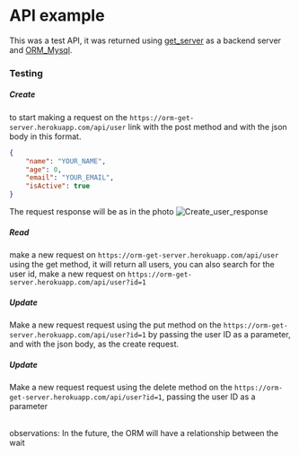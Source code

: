 # API example
This was a test API, it was returned using [get_server](https://pub.dev/packages/get_server) as a backend server and [ORM_Mysql](https://github.com/CpdnCristiano/orm_mysql).


### Testing

##### Create
to start making a request on the `https://orm-get-server.herokuapp.com/api/user` link with the post method and with the json body in this format.

```json
{	
    "name": "YOUR_NAME",
    "age": 0, 
    "email": "YOUR_EMAIL",
    "isActive": true
}
```
The request response will be as in the photo
![Create_user_response](https://user-images.githubusercontent.com/54460776/93423711-f5baee80-f88c-11ea-8a15-05905a62ea43.png)

##### Read
make a new request on `https://orm-get-server.herokuapp.com/api/user` using the get method, it will return all users, you can also search for the user id, make a new request on `https://orm-get-server.herokuapp.com/api/user?id=1`

##### Update
Make a new request request using the put method on the `https://orm-get-server.herokuapp.com/api/user?id=1` by passing the user ID as a parameter, and with the json body, as the create request.

##### Update

Make a new request request using the delete method on the  `https://orm-get-server.herokuapp.com/api/user?id=1`, passing the user ID as a parameter

</br>
observations: In the future, the ORM will have a relationship between the wait
